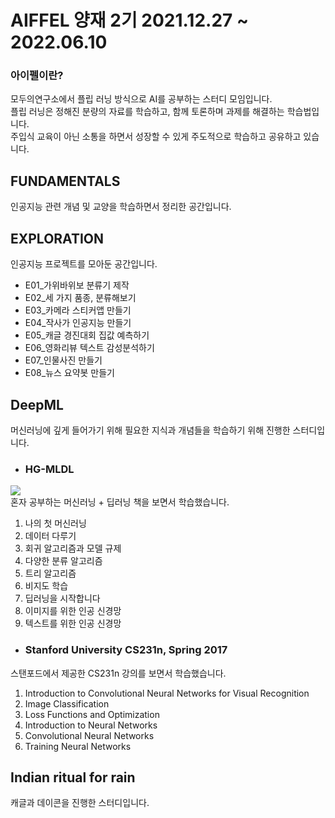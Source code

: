 # AIFFEL 양재 2기 2021.12.27 ~ 2022.06.10   
### 아이펠이란?   
모두의연구소에서 플립 러닝 방식으로 AI를 공부하는 스터디 모임입니다.   
플립 러닝은 정해진 분량의 자료를 학습하고, 함께 토론하며 과제를 해결하는 학습법입니다.   
주입식 교육이 아닌 소통을 하면서 성장할 수 있게 주도적으로 학습하고 공유하고 있습니다.

## FUNDAMENTALS
인공지능 관련 개념 및 교양을 학습하면서 정리한 공간입니다.

## EXPLORATION
인공지능 프로젝트를 모아둔 공간입니다.
- E01_가위바위보 분류기 제작   
- E02_세 가지 품종, 분류해보기   
- E03_카메라 스티커앱 만들기   
- E04_작사가 인공지능 만들기   
- E05_캐글 경진대회 집값 예측하기   
- E06_영화리뷰 텍스트 감성분석하기   
- E07_인물사진 만들기   
- E08_뉴스 요약봇 만들기   


## DeepML
머신러닝에 깊게 들어가기 위해 필요한 지식과 개념들을 학습하기 위해 진행한 스터디입니다.

- ### HG-MLDL   
![](https://search.pstatic.net/common/?src=http%3A%2F%2Fshop1.phinf.naver.net%2F20201210_203%2F1607596688198O85qO_JPEG%2F15061320320600206_1126601981.jpg&type=sc960_832)   
혼자 공부하는 머신러닝 + 딥러닝 책을 보면서 학습했습니다.   

1. 나의 첫 머신러닝
2. 데이터 다루기
3. 회귀 알고리즘과 모델 규제
4. 다양한 분류 알고리즘
5. 트리 알고리즘
6. 비지도 학습
7. 딥러닝을 시작합니다
8. 이미지를 위한 인공 신경망
9. 텍스트를 위한 인공 신경망

- ### Stanford University CS231n, Spring 2017
스탠포드에서 제공한 CS231n 강의를 보면서 학습했습니다.
1. Introduction to Convolutional Neural Networks for Visual Recognition
2. Image Classification
3. Loss Functions and Optimization
4. Introduction to Neural Networks
5. Convolutional Neural Networks
6. Training Neural Networks

## Indian ritual for rain   
캐글과 데이콘을 진행한 스터디입니다.
